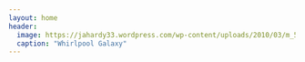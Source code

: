 ```yaml
---
layout: home
header:
  image: https://jahardy33.wordpress.com/wp-content/uploads/2010/03/m_51.jpg
  caption: "Whirlpool Galaxy"
---
```

